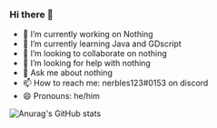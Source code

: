 ### Hi there 👋

- 🔭 I’m currently working on Nothing
- 🌱 I’m currently learning Java and GDscript
- 👯 I’m looking to collaborate on nothing
- 🤔 I’m looking for help with nothing
- 💬 Ask me about nothing 
- 📫 How to reach me: nerbles123#0153 on discord
- 😄 Pronouns: he/him

![Anurag's GitHub stats](https://github-readme-stats.vercel.app/api?username=Nerbles1&show_icons=true&theme=radical)

